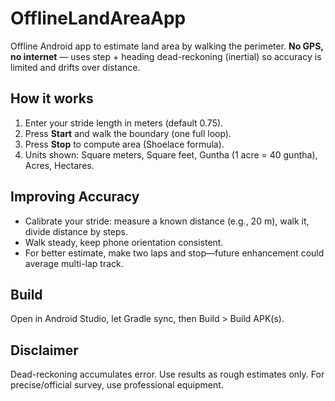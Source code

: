 # OfflineLandAreaApp

Offline Android app to estimate land area by walking the perimeter. **No GPS, no internet** — uses step + heading dead-reckoning (inertial) so accuracy is limited and drifts over distance.

## How it works
1. Enter your stride length in meters (default 0.75).
2. Press **Start** and walk the boundary (one full loop).
3. Press **Stop** to compute area (Shoelace formula).
4. Units shown: Square meters, Square feet, Guntha (1 acre = 40 guntha), Acres, Hectares.

## Improving Accuracy
- Calibrate your stride: measure a known distance (e.g., 20 m), walk it, divide distance by steps.
- Walk steady, keep phone orientation consistent.
- For better estimate, make two laps and stop—future enhancement could average multi-lap track.

## Build
Open in Android Studio, let Gradle sync, then Build > Build APK(s).

## Disclaimer
Dead-reckoning accumulates error. Use results as rough estimates only. For precise/official survey, use professional equipment.
